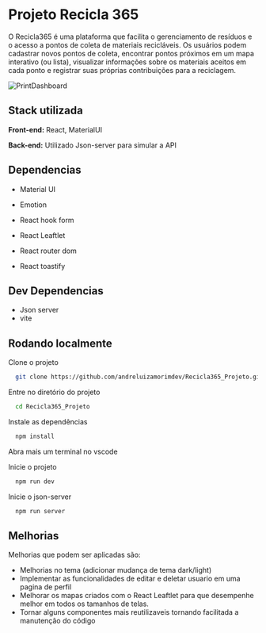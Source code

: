 # Projeto Recicla 365

O Recicla365 é uma plataforma que facilita o gerenciamento de resíduos e o acesso a pontos
de coleta de materiais recicláveis. Os usuários podem cadastrar novos pontos de coleta,
encontrar pontos próximos em um mapa interativo (ou lista), visualizar informações sobre os
materiais aceitos em cada ponto e registrar suas próprias contribuições para a reciclagem.

![PrintDashboard](https://prnt.sc/DWjkm9sGLo7u)

## Stack utilizada

**Front-end:** React, MaterialUI

**Back-end:** Utilizado Json-server para simular a API

## Dependencias

- Material UI

- Emotion
- React hook form
- React Leaftlet
- React router dom
- React toastify

## Dev Dependencias

- Json server
- vite

## Rodando localmente

Clone o projeto

```bash
  git clone https://github.com/andreluizamorimdev/Recicla365_Projeto.git
```

Entre no diretório do projeto

```bash
  cd Recicla365_Projeto
```

Instale as dependências

```bash
  npm install
```

Abra mais um terminal no vscode

Inicie o projeto

```bash
  npm run dev
```

Inicie o json-server

```bash
  npm run server
```

## Melhorias

Melhorias que podem ser aplicadas são:

- Melhorias no tema (adicionar mudança de tema dark/light)
- Implementar as funcionalidades de editar e deletar usuario em uma pagina de perfil
- Melhorar os mapas criados com o React Leaftlet para que desempenhe melhor em todos os tamanhos de telas.
- Tornar alguns componentes mais reutilizaveis tornando facilitada a manutenção do código
